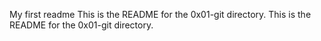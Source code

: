 My first readme
This is the README for the 0x01-git directory.
This is the README for the 0x01-git directory.
